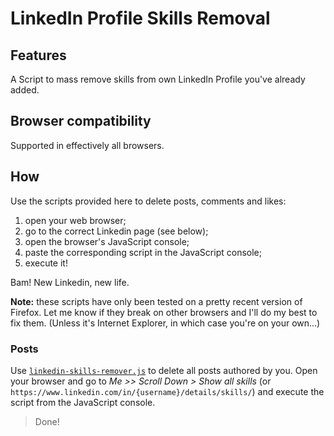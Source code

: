 # LinkedIn Profile Skills Removal

## Features
A Script to mass remove skills from own LinkedIn Profile you've already added.

## Browser compatibility
Supported in effectively all browsers.

## How

Use the scripts provided here to delete posts, comments and likes:

1. open your web browser;
2. go to the correct Linkedin page (see below);
3. open the browser's JavaScript console;
4. paste the corresponding script in the JavaScript console;
5. execute it!

Bam! New Linkedin, new life.

**Note:** these scripts have only been tested on a pretty recent version of Firefox. Let me know if they break on other browsers and I'll do my best to fix them. (Unless it's Internet Explorer, in which case you're on your own...)

### Posts

Use [`linkedin-skills-remover.js`](linkedin-skills-remover.js) to delete all posts authored by you. Open your browser and go to _Me >> Scroll Down > Show all skills_ (or `https://www.linkedin.com/in/{username}/details/skills/`) and execute the script from the JavaScript console.

> Done!
